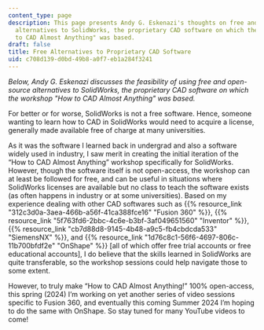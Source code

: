 ```yaml
---
content_type: page
description: This page presents Andy G. Eskenazi's thoughts on free and open-source
  alternatives to SolidWorks, the proprietary CAD software on which the workshop "How
  to CAD Almost Anything" was based.
draft: false
title: Free Alternatives to Proprietary CAD Software
uid: c708d139-d0bd-49b8-a0f7-eb1a284f3241
---
```

*Below, Andy G. Eskenazi discusses the feasibility of using free and open-source alternatives to SolidWorks, the proprietary CAD software on which the workshop "How to CAD Almost Anything" was based.*

For better or for worse, SolidWorks is not a free software. Hence, someone wanting to learn how to CAD in SolidWorks would need to acquire a license, generally made available free of charge at many universities.

As it was the software I learned back in undergrad and also a software widely used in industry, I saw merit in creating the initial iteration of the “How to CAD Almost Anything” workshop specifically for SolidWorks. However, though the software itself is not open-access, the workshop can at least be followed for free, and can be useful in situations where SolidWorks licenses are available but no class to teach the software exists (as often happens in industry or at some universities). Based on my experience dealing with other CAD softwares such as {{% resource_link "312c3d0a-3aea-466b-a56f-41ca388fce16" "Fusion 360" %}}, {{% resource_link "5f763fd6-2bbc-4c6e-b3bf-3af049651560" "Inventor" %}}, {{% resource_link "cb7d88d8-9145-4b48-a9c5-fb4cbdcda533" "SiemensNX" %}}, and {{% resource_link "1d76c8c1-56f6-4697-806c-11b700bfdf2e" "OnShape" %}} \[all of which offer free trial accounts or free educational accounts\], I do believe that the skills learned in SolidWorks are quite transferable, so the workshop sessions could help navigate those to some extent.

However, to truly make “How to CAD Almost Anything!” 100% open-access, this spring (2024) I’m working on yet another series of video sessions specific to Fusion 360, and eventually this coming Summer 2024 I’m hoping to do the same with OnShape. So stay tuned for many YouTube videos to come!